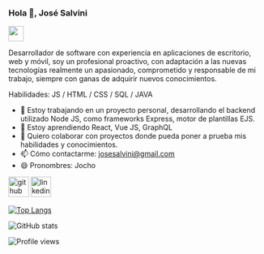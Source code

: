 ### Hola 👋, José Salvini

<img src="https://camo.githubusercontent.com/d3359cb00ab0b5ed8f2e1fe3fceb4fbaf3b614340f8c0db99c17b9f50b351770/68747470733a2f2f656d6f6a69732e736c61636b6d6f6a69732e636f6d2f656d6f6a69732f696d616765732f313533313834393433302f343234362f626c6f622d73756e676c61737365732e6769663f31353331383439343330" width="30" data-canonical-src="https://emojis.slackmojis.com/emojis/images/1531849430/4246/blob-sunglasses.gif?1531849430" style="max-width:100%;">

Desarrollador de software con experiencia en aplicaciones de escritorio, web y móvil, soy un profesional proactivo, con adaptación a las nuevas tecnologías realmente un apasionado, comprometido y responsable de mi trabajo, siempre con ganas de adquirir nuevos conocimientos.

Habilidades: JS / HTML / CSS / SQL / JAVA

- 🔭 Estoy trabajando en un proyecto personal, desarrollando el backend utilizado Node JS, como frameworks Express, motor de plantillas EJS. 
- 🌱 Estoy aprendiendo React, Vue JS, GraphQL 
- 👯 Quiero colaborar con proyectos donde pueda poner a prueba mis habilidades y conocimientos. 
- 📫 Cómo contactarme: josesalvini@gmail.com 
- 😄 Pronombres: Jocho 


[<img src='https://cdn.jsdelivr.net/npm/simple-icons@3.0.1/icons/github.svg' alt='github' height='40'>](https://github.com/josesalvini)  [<img src='https://cdn.jsdelivr.net/npm/simple-icons@3.0.1/icons/linkedin.svg' alt='linkedin' height='40'>](https://www.linkedin.com/in/josesalvini/)  

[![Top Langs](https://github-readme-stats.vercel.app/api/top-langs/?username=josesalvini)](https://github.com/anuraghazra/github-readme-stats)

![GitHub stats](https://github-readme-stats.vercel.app/api?username=josesalvini&show_icons=true&count_private=true)

![Profile views](https://gpvc.arturio.dev/josesalvini)
